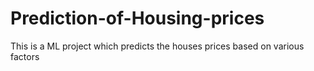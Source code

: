 # Prediction-of-Housing-prices
This is a ML project which predicts the houses prices based on various factors
